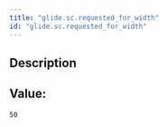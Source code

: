 ```yaml
---
title: "glide.sc.requested_for_width"
id: "glide.sc.requested_for_width"
---
```

## Description



## Value: 
```
50
```